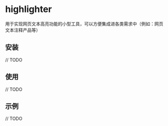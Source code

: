 # highlighter

用于实现网页文本高亮功能的小型工具，可以方便集成进各类需求中（例如：网页文本注释产品等）

## 安装

// TODO

## 使用

// TODO

## 示例

// TODO
